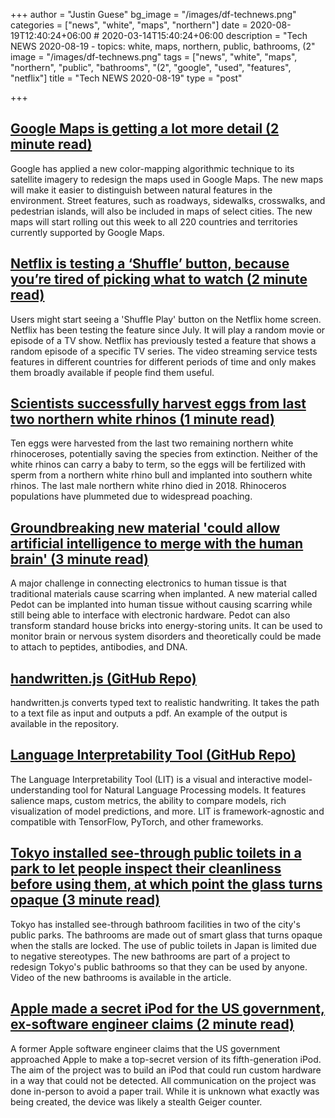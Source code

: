 +++
author = "Justin Guese"
bg_image = "/images/df-technews.png"
categories = ["news", "white", "maps", "northern"]
date = 2020-08-19T12:40:24+06:00 # 2020-03-14T15:40:24+06:00
description = "Tech NEWS 2020-08-19 - topics: white, maps, northern, public, bathrooms, (2"
image = "/images/df-technews.png"
tags = ["news", "white", "maps", "northern", "public", "bathrooms", "(2", "google", "used", "features", "netflix"]
title = "Tech NEWS 2020-08-19"
type = "post"

+++

## [Google Maps is getting a lot more detail (2 minute read)](https://www.theverge.com/2020/8/18/21373363/google-maps-redesign-detail-natural-features-environment?scrolla=5eb6d68b7fedc32c19ef33b4/1/01000174063245d9-1b826ac3-6340-4793-9c90-c17c05d83a73-000000/HbGLEqCbgjBq_M5jEYq3rm_ph7InXpHdFTzfzObYsfM=154)

Google has applied a new color-mapping algorithmic technique to its satellite imagery to redesign the maps used in Google Maps. The new maps will make it easier to distinguish between natural features in the environment. Street features, such as roadways, sidewalks, crosswalks, and pedestrian islands, will also be included in maps of select cities. The new maps will start rolling out this week to all 220 countries and territories currently supported by Google Maps.

## [Netflix is testing a ‘Shuffle’ button, because you’re tired of picking what to watch (2 minute read)](https://www.theverge.com/2020/8/18/21374543/netflix-shuffle-play-test-random-tv-movies/1/01000174063245d9-1b826ac3-6340-4793-9c90-c17c05d83a73-000000/B-GIwUq59qnj_0KTnQ7EexlgYp0gKShL0V7CH_eNLxg=154)

Users might start seeing a 'Shuffle Play' button on the Netflix home screen. Netflix has been testing the feature since July. It will play a random movie or episode of a TV show. Netflix has previously tested a feature that shows a random episode of a specific TV series. The video streaming service tests features in different countries for different periods of time and only makes them broadly available if people find them useful.

## [Scientists successfully harvest eggs from last two northern white rhinos (1 minute read)](https://thehill.com/blogs/blog-briefing-room/news/512608-scientists-successfully-harvest-eggs-from-last-2-northern-white/1/01000174063245d9-1b826ac3-6340-4793-9c90-c17c05d83a73-000000/xmnq08Y4pbmlPvlpPWDj4CAKYJeiIjgpS8k9GV7kvbU=154)

Ten eggs were harvested from the last two remaining northern white rhinoceroses, potentially saving the species from extinction. Neither of the white rhinos can carry a baby to term, so the eggs will be fertilized with sperm from a northern white rhino bull and implanted into southern white rhinos. The last male northern white rhino died in 2018. Rhinoceros populations have plummeted due to widespread poaching.

## [Groundbreaking new material 'could allow artificial intelligence to merge with the human brain' (3 minute read)](https://www.independent.co.uk/life-style/gadgets-and-tech/news/artificial-intelligence-brain-computer-cyborg-elon-musk-neuralink-a9673261.html?amp&utm_source=reddit.com/1/01000174063245d9-1b826ac3-6340-4793-9c90-c17c05d83a73-000000/yDe7ATNUowAfKp-xmvVUmBcOracKutq4cplOva7ruNA=154)

A major challenge in connecting electronics to human tissue is that traditional materials cause scarring when implanted. A new material called Pedot can be implanted into human tissue without causing scarring while still being able to interface with electronic hardware. Pedot can also transform standard house bricks into energy-storing units. It can be used to monitor brain or nervous system disorders and theoretically could be made to attach to peptides, antibodies, and DNA.

## [handwritten.js (GitHub Repo)](https://github.com/alias-rahil/handwritten.js#README.md/1/01000174063245d9-1b826ac3-6340-4793-9c90-c17c05d83a73-000000/KE9BGy1oPrRUOyrVh5Gpp0hAeve6EGC0KH_UjJhasz0=154)

handwritten.js converts typed text to realistic handwriting. It takes the path to a text file as input and outputs a pdf. An example of the output is available in the repository.

## [Language Interpretability Tool (GitHub Repo)](https://github.com/PAIR-code/lit/1/01000174063245d9-1b826ac3-6340-4793-9c90-c17c05d83a73-000000/DdeuWwV5wxr2-HXIHoWZG9cNMDbbM4kj9OQV25xeGnY=154)

The Language Interpretability Tool (LIT) is a visual and interactive model-understanding tool for Natural Language Processing models. It features salience maps, custom metrics, the ability to compare models, rich visualization of model predictions, and more. LIT is framework-agnostic and compatible with TensorFlow, PyTorch, and other frameworks.

## [Tokyo installed see-through public toilets in a park to let people inspect their cleanliness before using them, at which point the glass turns opaque (3 minute read)](https://www.businessinsider.com/tokyo-see-through-public-toilets-inspect-cleanliness-2020-8/1/01000174063245d9-1b826ac3-6340-4793-9c90-c17c05d83a73-000000/mA5q_5nQP39ZiBMZZ0YNQUqjfP9_lxmRFkVRivMEhMQ=154)

Tokyo has installed see-through bathroom facilities in two of the city's public parks. The bathrooms are made out of smart glass that turns opaque when the stalls are locked. The use of public toilets in Japan is limited due to negative stereotypes. The new bathrooms are part of a project to redesign Tokyo's public bathrooms so that they can be used by anyone. Video of the new bathrooms is available in the article.

## [Apple made a secret iPod for the US government, ex-software engineer claims (2 minute read)](https://www.independent.co.uk/life-style/gadgets-and-tech/news/apple-secret-ipod-us-government-software-engineer-a9675646.html/1/01000174063245d9-1b826ac3-6340-4793-9c90-c17c05d83a73-000000/BwDkT9rxUTyc9Ye8L03yovLHjz9X0RZKRQVxUtvmrs4=154)

A former Apple software engineer claims that the US government approached Apple to make a top-secret version of its fifth-generation iPod. The aim of the project was to build an iPod that could run custom hardware in a way that could not be detected. All communication on the project was done in-person to avoid a paper trail. While it is unknown what exactly was being created, the device was likely a stealth Geiger counter.

